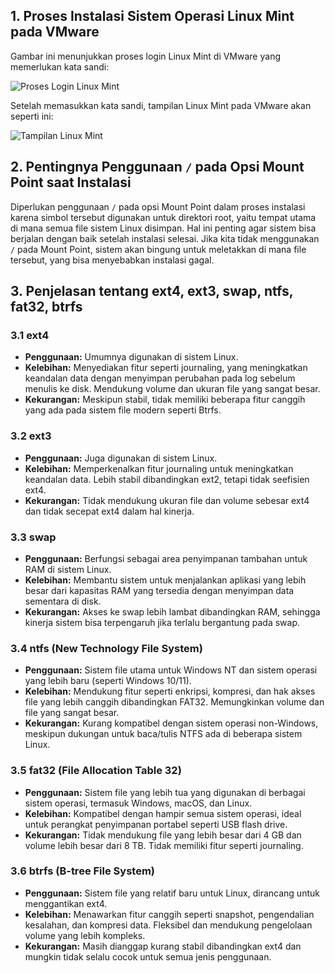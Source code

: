 ## 1. Proses Instalasi Sistem Operasi Linux Mint pada VMware

Gambar ini menunjukkan proses login Linux Mint di VMware yang memerlukan kata sandi:

![Proses Login Linux Mint](path_to_image)

Setelah memasukkan kata sandi, tampilan Linux Mint pada VMware akan seperti ini:

![Tampilan Linux Mint](path_to_image)

## 2. Pentingnya Penggunaan `/` pada Opsi Mount Point saat Instalasi

Diperlukan penggunaan `/` pada opsi Mount Point dalam proses instalasi karena simbol tersebut digunakan untuk direktori root, yaitu tempat utama di mana semua file sistem Linux disimpan. Hal ini penting agar sistem bisa berjalan dengan baik setelah instalasi selesai. Jika kita tidak menggunakan `/` pada Mount Point, sistem akan bingung untuk meletakkan di mana file tersebut, yang bisa menyebabkan instalasi gagal.

## 3. Penjelasan tentang ext4, ext3, swap, ntfs, fat32, btrfs

### 3.1 ext4
- **Penggunaan:** Umumnya digunakan di sistem Linux.
- **Kelebihan:** Menyediakan fitur seperti journaling, yang meningkatkan keandalan data dengan menyimpan perubahan pada log sebelum menulis ke disk. Mendukung volume dan ukuran file yang sangat besar.
- **Kekurangan:** Meskipun stabil, tidak memiliki beberapa fitur canggih yang ada pada sistem file modern seperti Btrfs.

### 3.2 ext3
- **Penggunaan:** Juga digunakan di sistem Linux.
- **Kelebihan:** Memperkenalkan fitur journaling untuk meningkatkan keandalan data. Lebih stabil dibandingkan ext2, tetapi tidak seefisien ext4.
- **Kekurangan:** Tidak mendukung ukuran file dan volume sebesar ext4 dan tidak secepat ext4 dalam hal kinerja.

### 3.3 swap
- **Penggunaan:** Berfungsi sebagai area penyimpanan tambahan untuk RAM di sistem Linux.
- **Kelebihan:** Membantu sistem untuk menjalankan aplikasi yang lebih besar dari kapasitas RAM yang tersedia dengan menyimpan data sementara di disk.
- **Kekurangan:** Akses ke swap lebih lambat dibandingkan RAM, sehingga kinerja sistem bisa terpengaruh jika terlalu bergantung pada swap.

### 3.4 ntfs (New Technology File System)
- **Penggunaan:** Sistem file utama untuk Windows NT dan sistem operasi yang lebih baru (seperti Windows 10/11).
- **Kelebihan:** Mendukung fitur seperti enkripsi, kompresi, dan hak akses file yang lebih canggih dibandingkan FAT32. Memungkinkan volume dan file yang sangat besar.
- **Kekurangan:** Kurang kompatibel dengan sistem operasi non-Windows, meskipun dukungan untuk baca/tulis NTFS ada di beberapa sistem Linux.

### 3.5 fat32 (File Allocation Table 32)
- **Penggunaan:** Sistem file yang lebih tua yang digunakan di berbagai sistem operasi, termasuk Windows, macOS, dan Linux.
- **Kelebihan:** Kompatibel dengan hampir semua sistem operasi, ideal untuk perangkat penyimpanan portabel seperti USB flash drive.
- **Kekurangan:** Tidak mendukung file yang lebih besar dari 4 GB dan volume lebih besar dari 8 TB. Tidak memiliki fitur seperti journaling.

### 3.6 btrfs (B-tree File System)
- **Penggunaan:** Sistem file yang relatif baru untuk Linux, dirancang untuk menggantikan ext4.
- **Kelebihan:** Menawarkan fitur canggih seperti snapshot, pengendalian kesalahan, dan kompresi data. Fleksibel dan mendukung pengelolaan volume yang lebih kompleks.
- **Kekurangan:** Masih dianggap kurang stabil dibandingkan ext4 dan mungkin tidak selalu cocok untuk semua jenis penggunaan.
